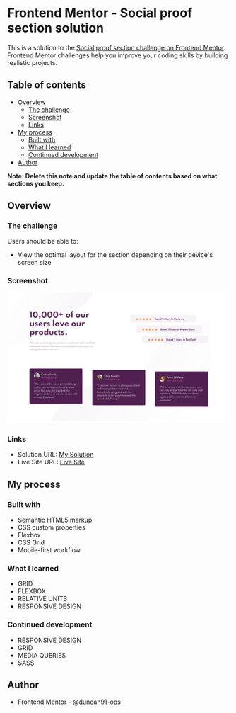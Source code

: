 # Frontend Mentor - Social proof section solution

This is a solution to the [Social proof section challenge on Frontend Mentor](https://www.frontendmentor.io/challenges/social-proof-section-6e0qTv_bA). Frontend Mentor challenges help you improve your coding skills by building realistic projects.

## Table of contents

- [Overview](#overview)
  - [The challenge](#the-challenge)
  - [Screenshot](#screenshot)
  - [Links](#links)
- [My process](#my-process)
  - [Built with](#built-with)
  - [What I learned](#what-i-learned)
  - [Continued development](#continued-development)
- [Author](#author)

**Note: Delete this note and update the table of contents based on what sections you keep.**

## Overview

### The challenge

Users should be able to:

- View the optimal layout for the section depending on their device's screen size

### Screenshot

![My Solution Screenshot](./screenshot.png)

### Links

- Solution URL: [My Solution](https://www.frontendmentor.io/solutions/social-proof-section-solution-using-css-grid-and-flexbox-0ojb5_lE0)
- Live Site URL: [Live Site](https://duncan91-ops.github.io/social-proof-section/)

## My process

### Built with

- Semantic HTML5 markup
- CSS custom properties
- Flexbox
- CSS Grid
- Mobile-first workflow

### What I learned

- GRID
- FLEXBOX
- RELATIVE UNITS
- RESPONSIVE DESIGN

### Continued development

- RESPONSIVE DESIGN
- GRID
- MEDIA QUERIES
- SASS

## Author

- Frontend Mentor - [@duncan91-ops](https://www.frontendmentor.io/profile/duncan91-ops)
